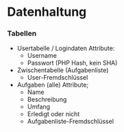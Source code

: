# Datenhaltung 


### Tabellen

- Usertabelle / Logindaten
  Attribute:
  - Username
  - Passwort (PHP Hash, kein SHA)
- Zwischentabelle (Aufgabenliste)
  - User-Fremdschlüssel
- Aufgaben (alle)
  Attribute;
  - Name
  - Beschreibung
  - Umfang
  - Erledigt oder nicht
  - Aufgabenliste-Fremdschlüssel

